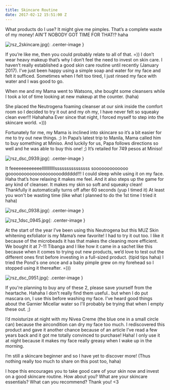 ```yaml
---
title: Skincare Routine
date: 2017-02-12 15:51:00 Z
---
```


What products do I use?
It might give me pimples.
That’s a complete waste of my money! AIN'T NOBODY GOT TIME FOR THAT!? haha

![rsz_2skincare.jpg](/uploads/rsz_2skincare.jpg){: .center-image }

If you’re like me, then you could probably relate to all of that. =)) I don’t wear heavy makeup that’s why I don’t feel the need to invest on skin care.
I haven’t really established a good skin care routine until recently (January 2017). I’ve just been happy  using a simple soap and water for my face and felt it sufficed. Sometimes when I felt too tired, I just rinsed my face with water and I was good to go.

When me and my Mama went to Watsons, she bought some cleansers while I took a lot of time looking at new makeup at the counter. (haha)

She placed the Neutrogena foaming cleanser at our sink inside the comfort room so I decided to try it out and my oh my, I have never felt so squeaky clean ever!!! Hahahaha Ever since that night, I forced myself to step into the skincare world. =)))

Fortunately for me, my Mama is inclined into skincare so it’s a bit easier for me to try out new things.  ;) In Papa’s latest trip to Manila, Mama called him to buy something at Miniso. And luckily for us, Papa follows directions so well and he was able to buy this one! ;) It’s retailed for 749 pesos at Miniso!

![rsz_dsc_0939.jpg](/uploads/rsz_dsc_0939.jpg){: .center-image }

It feeeeeeeeeeeellllllllllllsssssssssssssss sooooooooooooo goooooooooooooooooooodddddd!!! I could sleep while using it on my face. Haha that’s how relaxing it makes me feel. And it also steps up the game for any kind of cleanser. It makes my skin so soft and squeaky clean! Thankfully it automatically turns off after 60 seconds (yup I timed it)  At least you won't be wasting time (like what I planned to do the 1st time I tried it haha)

![rsz_dsc_0938.jpg](/uploads/rsz_dsc_0938.jpg){: .center-image }

![rsz_1dsc_0945.jpg](/uploads/rsz_1dsc_0945.jpg){: .center-image }

At the start of the year I’ve been using this Neutrogena but this MUZ Skin whitening exfoliator is my Mama’s new favorite! I had to try it out too. I like it because of the microbeads it has that makes the cleaning more efficient. We bought it at 7-11 Tibanga and I like how it came in a sachet like this because when it comes to trying out new products, we’d love to test out the different ones first before investing in a full-sized product. (tipid tips haha) I tried the Pond's one once and a baby pimple grew on my forehead so I stopped using it thereafter. =)))

![rsz_dsc_0951.jpg](/uploads/rsz_dsc_0951.jpg){: .center-image }

If you're planning to buy any of these 2, please save yourself from the heartache. Hahaha I don't really find them useful.. but when I do put mascara on, I use this before washing my face. I've heard good things about the Garnier Micellar water so I'll probably be trying that when I empty these out. ;)

I’d moisturize at night with my Nivea Creme (the blue one in a small circle can) because the aircondition can dry my face too much. I rediscovered this product and gave it another chance because of an article I’ve read a few years back and it got me totally convinced to purchase! Haha! I only use it at night because it makes my face really greasy when I wake up in the morning.

I’m still a skincare beginner and so I have yet to discover more! (Thus nothing really too much to share on this post too, haha)

I hope this encourages you to take good care of your skin now and invest on a good skincare routine. How about you? What are your skincare essentials? What can you recommend? Thank you! <3